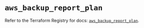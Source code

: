 # `aws_backup_report_plan`

Refer to the Terraform Registry for docs: [`aws_backup_report_plan`](https://registry.terraform.io/providers/hashicorp/aws/5.70.0/docs/resources/backup_report_plan).
